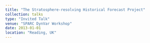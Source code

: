 ```yaml
---
title: "The Stratosphere-resolving Historical Forecast Project"
collection: talks
type: "Invited Talk"
venue: "SPARC DynVar Workshop"
date: 2013-01-01
location: "Reading, UK"
---
```

